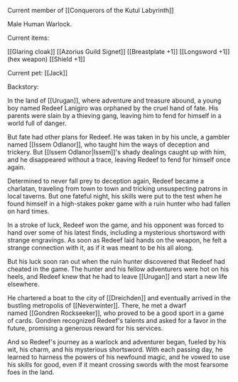 Current member of [[Conquerors of the Kutul Labyrinth]]

Male Human Warlock.

Current items:

[[Glaring cloak]]
[[Azorius Guild Signet]]
[[Breastplate +1]]
[[Longsword +1]] (hex weapon)
[[Shield +1]]

Current pet: [[Jack]]



Backstory:

In the land of [[Urugan]], where adventure and treasure abound, a young boy named Redeef Lanigiro was orphaned by the cruel hand of fate. His parents were slain by a thieving gang, leaving him to fend for himself in a world full of danger. 

But fate had other plans for Redeef. He was taken in by his uncle, a gambler named [[Issem Odlanor]], who taught him the ways of deception and trickery. But [[Issem Odlanor|Issem]]'s shady dealings caught up with him, and he disappeared without a trace, leaving Redeef to fend for himself once again. 

Determined to never fall prey to deception again, Redeef became a charlatan, traveling from town to town and tricking unsuspecting patrons in local taverns. But one fateful night, his skills were put to the test when he found himself in a high-stakes poker game with a ruin hunter who had fallen on hard times. 

In a stroke of luck, Redeef won the game, and his opponent was forced to hand over some of his latest finds, including a mysterious shortsword with strange engravings. As soon as Redeef laid hands on the weapon, he felt a strange connection with it, as if it was meant to be his all along. 

But his luck soon ran out when the ruin hunter discovered that Redeef had cheated in the game. The hunter and his fellow adventurers were hot on his heels, and Redeef knew that he had to leave [[Urugan]] and start a new life elsewhere. 

He chartered a boat to the city of [[Dreichden]] and eventually arrived in the bustling metropolis of [[Neverwinter]]. There, he met a dwarf named [[Gondren Rockseeker]], who proved to be a good sport in a game of cards. Gondren recognized Redeef's talents and asked for a favor in the future, promising a generous reward for his services. 

And so Redeef's journey as a warlock and adventurer began, fueled by his wit, his charm, and his mysterious shortsword. With each passing day, he learned to harness the powers of his newfound magic, and he vowed to use his skills for good, even if it meant crossing swords with the most fearsome foes in the land.